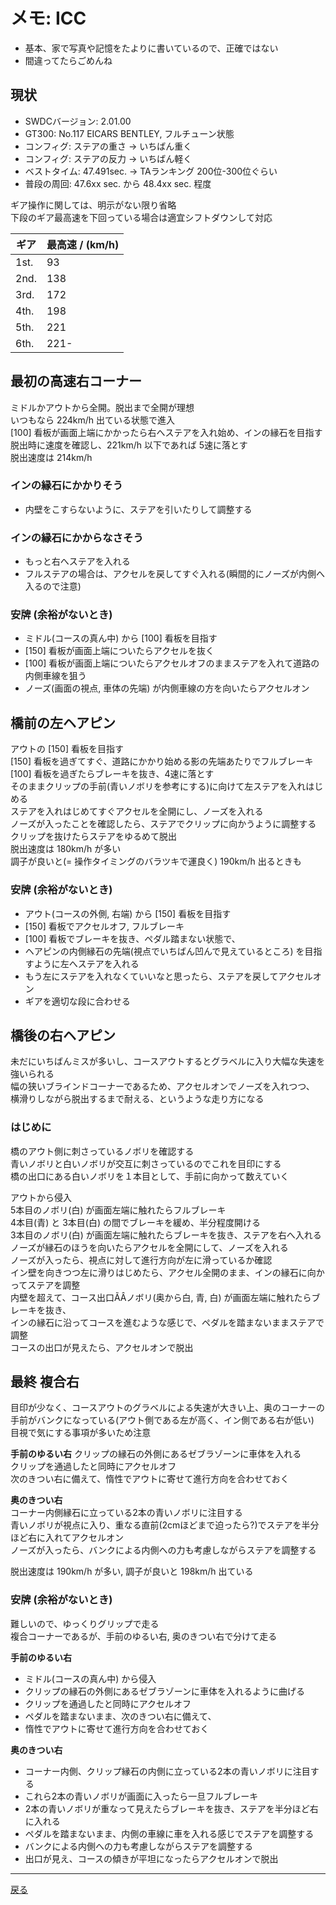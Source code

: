 # メモ: ICC 

* 基本、家で写真や記憶をたよりに書いているので、正確ではない    
* 間違ってたらごめんね  

## 現状
* SWDCバージョン: 2.01.00  
* GT300: No.117 EICARS BENTLEY, フルチューン状態
* コンフィグ: ステアの重さ → いちばん重く
* コンフィグ: ステアの反力 → いちばん軽く 
* ベストタイム: 47.491sec.  → TAランキング 200位-300位ぐらい
* 普段の周回: 47.6xx sec. から 48.4xx sec. 程度

ギア操作に関しては、明示がない限り省略  
下段のギア最高速を下回っている場合は適宜シフトダウンして対応  

|ギア|最高速 / (km/h)|
|---|---|
|1st.|93|
|2nd.|138|
|3rd.|172|
|4th.|198|
|5th.|221|
|6th.|221-|

## 最初の高速右コーナー  
ミドルかアウトから全開。脱出まで全開が理想  
いつもなら 224km/h 出ている状態で進入  
[100] 看板が画面上端にかかったら右へステアを入れ始め、インの縁石を目指す  
脱出時に速度を確認し、221km/h 以下であれば 5速に落とす  
脱出速度は 214km/h  

### インの縁石にかかりそう   
* 内壁をこすらないように、ステアを引いたりして調整する  

### インの縁石にかからなさそう  
* もっと右へステアを入れる
* フルステアの場合は、アクセルを戻してすぐ入れる(瞬間的にノーズが内側へ入るので注意)  

### 安牌 (余裕がないとき)  
* ミドル(コースの真ん中) から [100] 看板を目指す
* [150] 看板が画面上端についたらアクセルを抜く
* [100] 看板が画面上端についたらアクセルオフのままステアを入れて道路の内側車線を狙う
* ノーズ(画面の視点, 車体の先端) が内側車線の方を向いたらアクセルオン

## 橋前の左ヘアピン
アウトの [150] 看板を目指す  
[150] 看板を過ぎてすぐ、道路にかかり始める影の先端あたりでフルブレーキ  
[100] 看板を過ぎたらブレーキを抜き、4速に落とす  
そのままクリップの手前(青いノボリを参考にする)に向けて左ステアを入れはじめる  
ステアを入れはじめてすぐアクセルを全開にし、ノーズを入れる  
ノーズが入ったことを確認したら、ステアでクリップに向かうように調整する  
クリップを抜けたらステアをゆるめて脱出  
脱出速度は 180km/h が多い  
調子が良いと(= 操作タイミングのバラツキで運良く) 190km/h 出るときも  

### 安牌 (余裕がないとき)
* アウト(コースの外側, 右端) から [150] 看板を目指す  
* [150] 看板でアクセルオフ, フルブレーキ  
* [100] 看板でブレーキを抜き、ペダル踏まない状態で、  
* ヘアピンの内側縁石の先端(視点でいちばん凹んで見えているところ) を目指すように左へステアを入れる  
* もう左にステアを入れなくていいなと思ったら、ステアを戻してアクセルオン  
* ギアを適切な段に合わせる  

## 橋後の右ヘアピン  
未だにいちばんミスが多いし、コースアウトするとグラベルに入り大幅な失速を強いられる  
幅の狭いブラインドコーナーであるため、アクセルオンでノーズを入れつつ、  
横滑りしながら脱出するまで耐える、というような走り方になる  

### はじめに  
橋のアウト側に刺さっているノボリを確認する  
青いノボリと白いノボリが交互に刺さっているのでこれを目印にする  
橋の出口にある白いノボリを１本目として、手前に向かって数えていく  
 
アウトから侵入  
5本目のノボリ(白) が画面左端に触れたらフルブレーキ  
4本目(青) と 3本目(白) の間でブレーキを緩め、半分程度開ける  
3本目のノボリ(白) が画面左端に触れたらブレーキを抜き、ステアを右へ入れる  
ノーズが縁石のほうを向いたらアクセルを全開にして、ノーズを入れる  
ノーズが入ったら、視点に対して進行方向が左に滑っているか確認  
イン壁を向きつつ左に滑りはじめたら、アクセル全開のまま、インの縁石に向かってステアを調整  
内壁を超えて、コース出口ÃÂノボリ(奥から白, 青, 白) が画面左端に触れたらブレーキを抜き、  
インの縁石に沿ってコースを進むような感じで、ペダルを踏まないままステアで調整   
コースの出口が見えたら、アクセルオンで脱出  

## 最終 複合右  

目印が少なく、コースアウトのグラベルによる失速が大きい上、奥のコーナーの手前がバンクになっている(アウト側である左が高く、イン側である右が低い)  
目視で気にする事項が多いため注意  

**手前のゆるい右**
クリップの縁石の外側にあるゼブラゾーンに車体を入れる  
クリップを通過したと同時にアクセルオフ  
次のきつい右に備えて、惰性でアウトに寄せて進行方向を合わせておく  

**奥のきつい右**  
コーナー内側縁石に立っている2本の青いノボリに注目する  
青いノボリが視点に入り、重なる直前(2cmほどまで迫ったら?)でステアを半分ほど右に入れてアクセルオン  
ノーズが入ったら、バンクによる内側への力も考慮しながらステアを調整する  

脱出速度は 190km/h が多い, 調子が良いと 198km/h 出ている  

### 安牌 (余裕がないとき)   
難しいので、ゆっくりグリップで走る  
複合コーナーであるが、手前のゆるい右, 奥のきつい右で分けて走る  

**手前のゆるい右**
* ミドル(コースの真ん中) から侵入  
* クリップの縁石の外側にあるゼブラゾーンに車体を入れるように曲げる   
* クリップを通過したと同時にアクセルオフ  
* ペダルを踏まないまま、次のきつい右に備えて、  
* 惰性でアウトに寄せて進行方向を合わせておく

**奥のきつい右**  
* コーナー内側、クリップ縁石の内側に立っている2本の青いノボリに注目する  
* これら2本の青いノボリが画面に入ったら一旦フルブレーキ  
* 2本の青いノボリが重なって見えたらブレーキを抜き、ステアを半分ほど右に入れる  
* ペダルを踏まないまま、内側の車線に車を入れる感じでステアを調整する  
* バンクによる内側への力も考慮しながらステアを調整する  
* 出口が見え、コースの傾きが平坦になったらアクセルオンで脱出  

---

[戻る](README.md)  